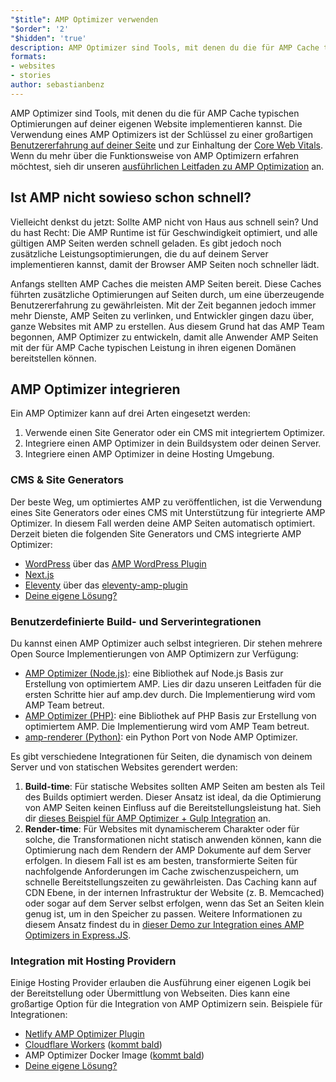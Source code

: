 ```yaml
---
"$title": AMP Optimizer verwenden
"$order": '2'
"$hidden": 'true'
description: AMP Optimizer sind Tools, mit denen du die für AMP Cache typischen Optimierungen auf deiner eigenen Website implementieren kannst. Die Verwendung eines AMP Optimizers ist der Schlüssel zu einer großartigen Benutzererfahrung auf deiner Seite und zur Einhaltung der Core Web Vitals. Dieser Leitfaden zeigt dir die besten Methoden auf, mit denen du deine AMP Seiten mithilfe eines AMP Optimizers optimieren kannst.
formats:
- websites
- stories
author: sebastianbenz
---
```


AMP Optimizer sind Tools, mit denen du die für AMP Cache typischen Optimierungen auf deiner eigenen Website implementieren kannst. Die Verwendung eines AMP Optimizers ist der Schlüssel zu einer großartigen [Benutzererfahrung auf deiner Seite](https://developers.google.com/search/docs/guides/page-experience) und zur Einhaltung der [Core Web Vitals](https://web.dev/vitals/). Wenn du mehr über die Funktionsweise von AMP Optimizern erfahren möchtest, sieh dir unseren [ausführlichen Leitfaden zu AMP Optimization](explainer.md) an.

## Ist AMP nicht sowieso schon schnell?

Vielleicht denkst du jetzt: Sollte AMP nicht von Haus aus schnell sein? Und du hast Recht: Die AMP Runtime ist für Geschwindigkeit optimiert, und alle gültigen AMP Seiten werden schnell geladen. Es gibt jedoch noch zusätzliche Leistungsoptimierungen, die du auf deinem Server implementieren kannst, damit der Browser AMP Seiten noch schneller lädt.

Anfangs stellten AMP Caches die meisten AMP Seiten bereit. Diese Caches führten zusätzliche Optimierungen auf Seiten durch, um eine überzeugende Benutzererfahrung zu gewährleisten. Mit der Zeit begannen jedoch immer mehr Dienste, AMP Seiten zu verlinken, und Entwickler gingen dazu über, ganze Websites mit AMP zu erstellen. Aus diesem Grund hat das AMP Team begonnen, AMP Optimizer zu entwickeln, damit alle Anwender AMP Seiten mit der für AMP Cache typischen Leistung in ihren eigenen Domänen bereitstellen können.

## AMP Optimizer integrieren

Ein AMP Optimizer kann auf drei Arten eingesetzt werden:

1. Verwende einen Site Generator oder ein CMS mit integriertem Optimizer.
2. Integriere einen AMP Optimizer in dein Buildsystem oder deinen Server.
3. Integriere einen AMP Optimizer in deine Hosting Umgebung.

### CMS & Site Generators

Der beste Weg, um optimiertes AMP zu veröffentlichen, ist die Verwendung eines Site Generators oder eines CMS mit Unterstützung für integrierte AMP Optimizer. In diesem Fall werden deine AMP Seiten automatisch optimiert. Derzeit bieten die folgenden Site Generators und CMS integrierte AMP Optimizer:

- [WordPress](https://wordpress.org/) über das [AMP WordPress Plugin](https://wordpress.org/plugins/amp/)
- [Next.js](https://nextjs.org/docs/api-reference/next/amp)
- [Eleventy](https://www.11ty.dev/) über das [eleventy-amp-plugin](https://blog.amp.dev/2020/07/28/introducing-the-eleventy-amp-plugin/)
- [Deine eigene Lösung?](https://github.com/ampproject/amp.dev/issues/new?assignees=&labels=Category%3A+Content%2C+Status%3A+Pending+Triage&template=content.md&title=)

### Benutzerdefinierte Build- und Serverintegrationen

Du kannst einen AMP Optimizer auch selbst integrieren. Dir stehen mehrere Open Source Implementierungen von AMP Optimizern zur Verfügung:

- [AMP Optimizer (Node.js)](node-amp-optimizer.md): eine Bibliothek auf Node.js Basis zur Erstellung von optimiertem AMP. Lies dir dazu unseren Leitfaden für die ersten Schritte hier auf amp.dev durch. Die Implementierung wird vom AMP Team betreut.
- [AMP Optimizer (PHP)](https://github.com/ampproject/amp-wp/tree/develop/lib/optimizer): eine Bibliothek auf PHP Basis zur Erstellung von optimiertem AMP. Die Implementierung wird vom AMP Team betreut.
- [amp-renderer (Python)](https://github.com/chasefinch/amp-renderer): ein Python Port von Node AMP Optimizer.

Es gibt verschiedene Integrationen für Seiten, die dynamisch von deinem Server und von statischen Websites gerendert werden:

1. **Build-time**: Für statische Websites sollten AMP Seiten am besten als Teil des Builds optimiert werden. Dieser Ansatz ist ideal, da die Optimierung von AMP Seiten keinen Einfluss auf die Bereitstellungsleistung hat. Sieh dir [dieses Beispiel für AMP Optimizer + Gulp Integration](https://github.com/ampproject/amp-toolbox/tree/main/packages/optimizer/demo/gulp) an.
2. **Render-time**: Für Websites mit dynamischerem Charakter oder für solche, die Transformationen nicht statisch anwenden können, kann die Optimierung nach dem Rendern der AMP Dokumente auf dem Server erfolgen. In diesem Fall ist es am besten, transformierte Seiten für nachfolgende Anforderungen im Cache zwischenzuspeichern, um schnelle Bereitstellungszeiten zu gewährleisten. Das Caching kann auf CDN Ebene, in der internen Infrastruktur der Website (z. B. Memcached) oder sogar auf dem Server selbst erfolgen, wenn das Set an Seiten klein genug ist, um in den Speicher zu passen. Weitere Informationen zu diesem Ansatz findest du in [dieser Demo zur Integration eines AMP Optimizers in Express.JS](https://github.com/ampproject/amp-toolbox/tree/main/packages/optimizer/demo/express).

### Integration mit Hosting Providern

Einige Hosting Provider erlauben die Ausführung einer eigenen Logik bei der Bereitstellung oder Übermittlung von Webseiten. Dies kann eine großartige Option für die Integration von AMP Optimizern sein. Beispiele für Integrationen:

- [Netlify AMP Optimizer Plugin](https://github.com/martinbean/netlify-plugin-amp-server-side-rendering#amp-server-side-rendering-netlify-plugin)
- [Cloudflare Workers](https://workers.cloudflare.com/) ([kommt bald](https://github.com/ampproject/amp-toolbox/issues/878))
- AMP Optimizer Docker Image ([kommt bald](https://github.com/ampproject/amp-toolbox/issues/879))
- [Deine eigene Lösung?](https://github.com/ampproject/amp.dev/issues/new?assignees=&labels=Category%3A+Content%2C+Status%3A+Pending+Triage&template=content.md&title=)
